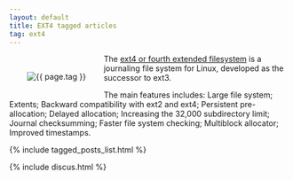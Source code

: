 ```yaml
---
layout: default
title: EXT4 tagged articles
tag: ext4
---
```


<div style="float: left; margin: 2.0rem;">
	<img src="/public/images/{{ page.tag }}.png" style="max-width: 10rem;" alt="{{ page.tag }}" />
</div>

The [ext4 or fourth extended filesystem](https://en.wikipedia.org/wiki/Ext4) is a journaling file system for Linux, developed as the successor to ext3. 

The main features includes: Large file system; Extents; Backward compatibility with ext2 and ext4; Persistent pre-allocation; Delayed allocation; Increasing the 32,000 subdirectory limit; Journal checksumming; Faster file system checking; Multiblock allocator; Improved timestamps.


{% include tagged_posts_list.html %}

{% include discus.html %}
